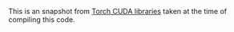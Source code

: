 This is an snapshot from [Torch CUDA libraries](https://github.com/torch/cutorch/tree/master/lib/THC) taken at the time of compiling this code.
